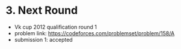 # 3. Next Round

* Vk cup 2012 qualification round 1
* problem link: https://codeforces.com/problemset/problem/158/A
* submission 1: accepted